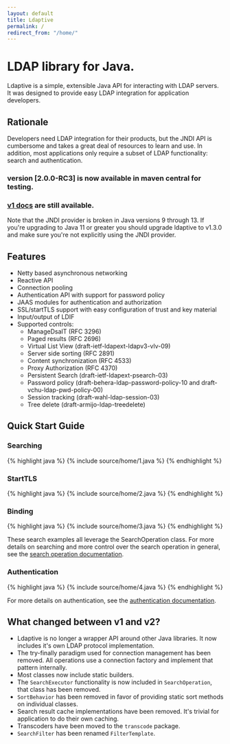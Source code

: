 ```yaml
---
layout: default
title: Ldaptive
permalink: /
redirect_from: "/home/"
---
```


# LDAP library for Java.
Ldaptive is a simple, extensible Java API for interacting with LDAP servers. It was designed to provide easy LDAP integration for application developers.

## Rationale
Developers need LDAP integration for their products, but the JNDI API is cumbersome and takes a great deal of resources to learn and use. In addition, most applications only require a subset of LDAP functionality: search and authentication.

### version [2.0.0-RC3] is now available in maven central for testing.

### [v1 docs](v1/) are still available.
Note that the JNDI provider is broken in Java versions 9 through 13. If you're upgrading to Java 11 or greater you should upgrade ldaptive to v1.3.0 and make sure you're not explicitly using the JNDI provider.

## Features
* Netty based asynchronous networking
* Reactive API
* Connection pooling
* Authentication API with support for password policy
* JAAS modules for authentication and authorization
* SSL/startTLS support with easy configuration of trust and key material
* Input/output of LDIF
* Supported controls:
  * ManageDsaIT (RFC 3296)
  * Paged results (RFC 2696)
  * Virtual List View (draft-ietf-ldapext-ldapv3-vlv-09)
  * Server side sorting (RFC 2891)
  * Content synchronization (RFC 4533)
  * Proxy Authorization (RFC 4370)
  * Persistent Search (draft-ietf-ldapext-psearch-03)
  * Password policy (draft-behera-ldap-password-policy-10 and draft-vchu-ldap-pwd-policy-00)
  * Session tracking (draft-wahl-ldap-session-03)
  * Tree delete (draft-armijo-ldap-treedelete)

## Quick Start Guide

### Searching
{% highlight java %}
{% include source/home/1.java %}
{% endhighlight %}

### StartTLS
{% highlight java %}
{% include source/home/2.java %}
{% endhighlight %}

### Binding
{% highlight java %}
{% include source/home/3.java %}
{% endhighlight %}

These search examples all leverage the SearchOperation class. For more details on searching and more control over the search operation in general, see the [search operation documentation](docs/guide/operations/search.html).

### Authentication
{% highlight java %}
{% include source/home/4.java %}
{% endhighlight %}

For more details on authentication, see the [authentication documentation](docs/guide/authentication.html).

## What changed between v1 and v2?
* Ldaptive is no longer a wrapper API around other Java libraries. It now includes it's own LDAP protocol implementation.
* The try-finally paradigm used for connection management has been removed. All operations use a connection factory and implement that pattern internally.
* Most classes now include static builders.
* The `SearchExecutor` functionality is now included in `SearchOperation`, that class has been removed.
* `SortBehavior` has been removed in favor of providing static sort methods on individual classes.
* Search result cache implementations have been removed. It's trivial for application to do their own caching.
* Transcoders have been moved to the `transcode` package.
* `SearchFilter` has been renamed `FilterTemplate`.
